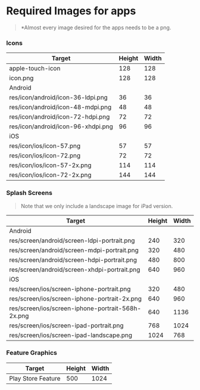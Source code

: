 # Required Images for apps

> *Almost every image desired for the apps needs to be a png.



### Icons


| Target           |  Height      |  Width      |
| ---------------- |:------------ |:----------- |
| apple-touch-icon | 128 | 128 |
| icon.png         | 128 | 128 |
| Android          |              |             |
| res/icon/android/icon-36-ldpi.png | 36 | 36 |
| res/icon/android/icon-48-mdpi.png | 48 | 48 |
| res/icon/android/icon-72-hdpi.png | 72 | 72 |
| res/icon/android/icon-96-xhdpi.png | 96 | 96 |
| iOS          |              |             |
| res/icon/ios/icon-57.png | 57 | 57 |
| res/icon/ios/icon-72.png | 72 | 72 |
| res/icon/ios/icon-57-2x.png | 114 | 114 |
| res/icon/ios/icon-72-2x.png | 144 | 144 |

### Splash Screens
> Note that we only include a landscape image for iPad version.

| Target           |  Height      |  Width      |
| ---------------- |:------------ |:----------- |
| Android          |              |             |
| res/screen/android/screen-ldpi-portrait.png  | 240 | 320 |
| res/screen/android/screen-mdpi-portrait.png  | 320 | 480 |
| res/screen/android/screen-hdpi-portrait.png  | 480 | 800 |
| res/screen/android/screen-xhdpi-portrait.png | 640 | 960 |
| iOS               |             |             |
| res/screen/ios/screen-iphone-portrait.png         | 320 | 480  |
| res/screen/ios/screen-iphone-portrait-2x.png      | 640 | 960  |
| res/screen/ios/screen-iphone-portrait-568h-2x.png | 640 | 1136 |
| res/screen/ios/screen-ipad-portrait.png           | 768 | 1024 |
| res/screen/ios/screen-ipad-landscape.png          | 1024 | 768 |

### Feature Graphics

| Target           |  Height      |  Width      |
| ---------------- |:------------ |:----------- |
| Play Store Feature | 500        | 1024        |
